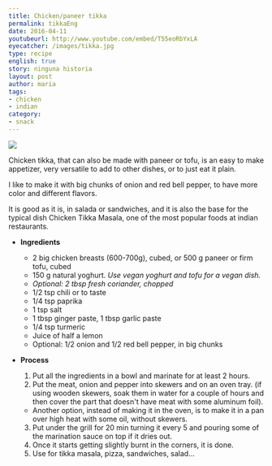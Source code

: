 ```yaml
---
title: Chicken/paneer tikka
permalink: tikkaEng
date: 2016-04-11
youtubeurl: http://www.youtube.com/embed/T55eoRbYxLA
eyecatcher: /images/tikka.jpg
type: recipe
english: true
story: ninguna historia
layout: post
author: maria
tags:
- chicken
- indian
category: 
- snack
--- 
```


<img src="https://farm1.staticflickr.com/679/30857035844_7ab9ae46fa_o_d.jpg "/>

Chicken tikka, that can also be made with paneer or tofu, is an easy to make appetizer, very versatile to add to other dishes, or to just eat it plain.

I like to make it with big chunks of onion and red bell pepper, to have more color and different flavors. 

It is good as it is, in salada or sandwiches, and it is also the base for the typical dish Chicken Tikka Masala, one of the most popular foods at indian restaurants. 


* **Ingredients**
  - 2 big chicken breasts (600-700g), cubed, or 500 g paneer or firm tofu, cubed
  - 150 g natural yoghurt. _Use vegan yoghurt and tofu for a vegan dish._
  - _Optional: 2 tbsp fresh coriander, chopped_
  - 1/2 tsp chili or to taste
  - 1/4 tsp paprika
  - 1 tsp salt
  - 1 tbsp ginger paste, 1 tbsp garlic paste
  - 1/4 tsp turmeric
  - Juice of half a lemon
  - Optional: 1/2 onion and 1/2 red bell pepper, in big chunks


* **Process**
  1. Put all the ingredients in a bowl and marinate for at least 2 hours.
  2. Put the meat, onion and pepper into skewers and on an oven tray. (if using wooden skewers, soak them in water for a couple of hours and then cover the part that doesn't have meat with some aluminum foil).
   - Another option, instead of making it in the oven, is to make it in a pan over high heat with some oil, without skewers.
  3. Put under the grill for 20 min turning it every 5 and pouring some of the marination sauce on top if it dries out.
  4. Once it starts getting slightly burnt in the corners, it is done.
  5. Use for tikka masala, pizza, sandwiches, salad...
